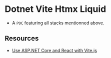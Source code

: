# Dotnet Vite Htmx Liquid

- A `POC` featuring all stacks mentionned above.

## Resources

- [Use ASP.NET Core and React with Vite.js](https://blog.codeinside.eu/2023/02/11/aspnet-core-react-with-vitejs/)
